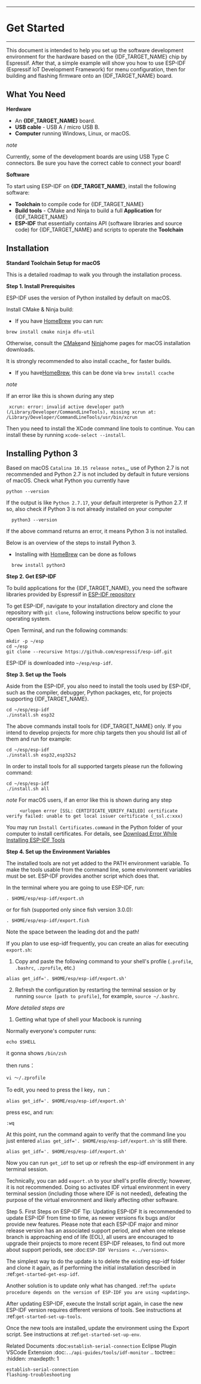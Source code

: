 ***********
Get Started
===========
***********
This document is intended to help you set up the software development environment for the hardware based on the {IDF_TARGET_NAME} chip by Espressif. After that, a simple example will show you how to use ESP-IDF (Espressif IoT Development Framework) for menu configuration, then for building and flashing firmware onto an {IDF_TARGET_NAME} board.


## What You Need


**Herdware**
* An **{IDF_TARGET_NAME}** board.
* **USB cable** - USB A / micro USB B.
* **Computer** running Windows, Linux, or macOS.

*note*

Currently, some of the development boards are using USB Type C connectors. Be sure you have the correct cable to connect your board!

**Software**

To start using ESP-IDF on **{IDF_TARGET_NAME}**, install the following software:

* **Toolchain** to compile code for {IDF_TARGET_NAME}
* **Build tools** - CMake and Ninja to build a full **Application** for {IDF_TARGET_NAME}
* **ESP-IDF** that essentially contains API (software libraries and source code) for {IDF_TARGET_NAME} and scripts to operate the **Toolchain**

## Installation

**Standard Toolchain Setup for macOS**

This is a detailed roadmap to walk you through the installation process.

**Step 1. Install Prerequisites**

ESP-IDF uses the version of Python installed by default on macOS.

Install CMake & Ninja build:

  - If you have [HomeBrew](https://brew.sh/) you can run:

```
brew install cmake ninja dfu-util
```
Otherwise, consult the [CMake](https://cmake.org/)and [Ninja](https://ninja-build.org/)home pages for macOS installation downloads.

It is strongly recommended to also install ccache_ for faster builds. 

  - If you have[HomeBrew](https://brew.sh/), this can be done via ``brew install ccache``

 *note*

 
   If an error like this is shown during any step

     xcrun: error: invalid active developer path (/Library/Developer/CommandLineTools), missing xcrun at: /Library/Developer/CommandLineTools/usr/bin/xcrun

   Then you need to install the XCode command line tools to continue. You can install these by running ``xcode-select --install``.

## Installing Python 3


Based on macOS `Catalina 10.15 release notes`_, use of Python 2.7 is not recommended and Python 2.7 is not included by default in future versions of macOS. Check what Python you currently have

```
python --version
```

If the output is like ``Python 2.7.17``, your default interpreter is Python 2.7. If so, also check if Python 3 is not already installed on your computer


```
  python3 --version
```


If the above command returns an error, it means Python 3 is not installed.


Below is an overview of the steps to install Python 3.


  - Installing with [HomeBrew](https://brew.sh/) can be done as follows

```
  brew install python3
```

 **Step 2. Get ESP-IDF**
 
To build applications for the {IDF_TARGET_NAME}, you need the software libraries provided by Espressif in [ESP-IDF repository](https://github.com/espressif/esp-idf)

To get ESP-IDF, navigate to your installation directory and clone the repository with ``git clone``, following instructions below specific to your operating system.

Open Terminal, and run the following commands:


```
mkdir -p ~/esp
cd ~/esp
git clone --recursive https://github.com/espressif/esp-idf.git
```
ESP-IDF is downloaded into ``~/esp/esp-idf``.


**Step 3. Set up the Tools**

Aside from the ESP-IDF, you also need to install the tools used by ESP-IDF, such as the compiler, debugger, Python packages, etc, for projects supporting {IDF_TARGET_NAME}.


```
cd ~/esp/esp-idf
./install.sh esp32
```

The above commands install tools for {IDF_TARGET_NAME} only. If you intend to develop projects for more chip targets then you should list all of them and run for example:


```
cd ~/esp/esp-idf
./install.sh esp32,esp32s2
```
In order to install tools for all supported targets please run the following command:

```
cd ~/esp/esp-idf
./install.sh all
```

*note*
   For macOS users, if an error like this is shown during any step
```
     <urlopen error [SSL: CERTIFICATE_VERIFY_FAILED] certificate verify failed: unable to get local issuer certificate (_ssl.c:xxx)
```
   You may run ``Install Certificates.command`` in the Python folder of your computer to install certificates. For details, see [Download Error While Installing ESP-IDF Tools](https://github.com/espressif/esp-idf/issues/4775)


**Step 4. Set up the Environment Variables**

The installed tools are not yet added to the PATH environment variable. To make the tools usable from the command line, some environment variables must be set. ESP-IDF provides another script which does that.

In the terminal where you are going to use ESP-IDF, run:

```
. $HOME/esp/esp-idf/export.sh
```

or for fish (supported only since fish version 3.0.0):
```
. $HOME/esp/esp-idf/export.fish
```

Note the space between the leading dot and the path!

If you plan to use esp-idf frequently, you can create an alias for executing ``export.sh``:

1.  Copy and paste the following command to your shell's profile (``.profile``, ``.bashrc``, ``.zprofile``, etc.)

```
alias get_idf='. $HOME/esp/esp-idf/export.sh'
```

2.  Refresh the configuration by restarting the terminal session or by running ``source [path to profile]``, for example, ``source ~/.bashrc``.

*More detailed steps are*
1. Getting what type of shell your Macbook is running

Normally everyone's computer runs:

```
echo $SHELL
```
it gonna shows ``/bin/zsh``

then runs：

```
vi ～/.zprofile
```

To edit, you need to press the I key，run：


```
alias get_idf='. $HOME/esp/esp-idf/export.sh'
```
press esc, and run:


```
:wq
```
At this point, run the command again to verify that the command line you just entered `` alias get_idf='. $HOME/esp/esp-idf/export.sh' ``is still there.



```
alias get_idf='. $HOME/esp/esp-idf/export.sh'
```


















Now you can run ``get_idf`` to set up or refresh the esp-idf environment in any terminal session.

Technically, you can add ``export.sh`` to your shell's profile directly; however, it is not recommended. Doing so activates IDF virtual environment in every terminal session (including those where IDF is not needed), defeating the purpose of the virtual environment and likely affecting other software.

Step 5. First Steps on ESP-IDF
Tip: Updating ESP-IDF
It is recommended to update ESP-IDF from time to time, as newer versions fix bugs and/or provide new features. Please note that each ESP-IDF major and minor release version has an associated support period, and when one release branch is approaching end of life (EOL), all users are encouraged to upgrade their projects to more recent ESP-IDF releases, to find out more about support periods, see :doc:`ESP-IDF Versions <../versions>`.

The simplest way to do the update is to delete the existing esp-idf folder and clone it again, as if performing the initial installation described in :ref:`get-started-get-esp-idf`.

Another solution is to update only what has changed. :ref:`The update procedure depends on the version of ESP-IDF you are using <updating>`.

After updating ESP-IDF, execute the Install script again, in case the new ESP-IDF version requires different versions of tools. See instructions at :ref:`get-started-set-up-tools`.

Once the new tools are installed, update the environment using the Export script. See instructions at :ref:`get-started-set-up-env`.

Related Documents
:doc:`establish-serial-connection`
Eclipse Plugin
VSCode Extension
:doc:`../api-guides/tools/idf-monitor`
.. toctree::
    :hidden:
    :maxdepth: 1

    establish-serial-connection
    flashing-troubleshooting




















    
